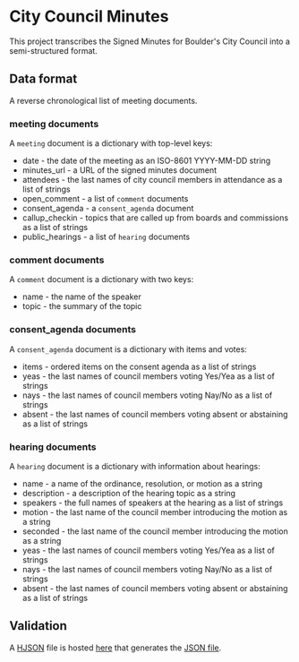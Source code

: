 # City Council Minutes
This project transcribes the Signed Minutes for Boulder's City Council into a semi-structured format.

## Data format
A reverse chronological list of meeting documents. 

### meeting documents
A `meeting` document is a dictionary with top-level keys:
* date - the date of the meeting as an ISO-8601 YYYY-MM-DD string
* minutes_url - a URL of the signed minutes document
* attendees - the last names of city council members in attendance as a list of strings
* open_comment - a list of `comment` documents
* consent_agenda - a `consent_agenda` document
* callup_checkin - topics that are called up from boards and commissions as a list of strings
* public_hearings - a list of `hearing` documents

### comment documents
A `comment` document is a dictionary with two keys:
* name - the name of the speaker
* topic - the summary of the topic

### consent_agenda documents
A `consent_agenda` document is a dictionary with items and votes:
* items - ordered items on the consent agenda as a list of strings
* yeas - the last names of council members voting Yes/Yea as a list of strings
* nays - the last names of council members voting Nay/No as a list of strings
* absent - the last names of council members voting absent or abstaining as a list of strings

### hearing documents
A `hearing` document is a dictionary with information about hearings:
* name - a name of the ordinance, resolution, or motion as a string
* description - a description of the hearing topic as a string
* speakers - the full names of speakers at the hearing as a list of strings
* motion - the last name of the council member introducing the motion as a string
* seconded - the last name of the council member introducing the motion as a string
* yeas - the last names of council members voting Yes/Yea as a list of strings
* nays - the last names of council members voting Nay/No as a list of strings
* absent - the last names of council members voting absent or abstaining as a list of strings

## Validation
A [HJSON](https://hjson.github.io/) file is hosted [here](https://json.link/D6f2H0KntI) that generates the [JSON file](https://json.link/wGiTx3N5w2.json).
